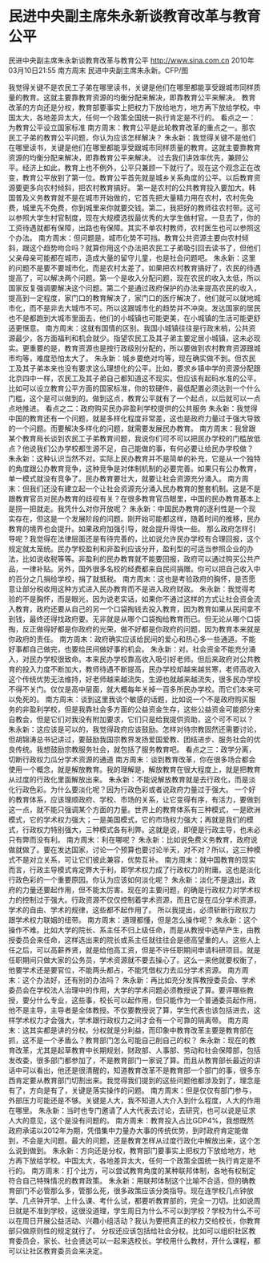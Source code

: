 # 民进中央副主席朱永新谈教育改革与教育公平

民进中央副主席朱永新谈教育改革与教育公平
http://www.sina.com.cn  2010年03月10日21:55  南方周末
民进中央副主席朱永新。CFP/图

我觉得关键不是农民工子弟在哪里读书，关键是他们在哪里都能享受跟城市同样质量的教育。这就主要靠教育资源的均衡分配来解决，即靠教育公平来解决。
教育改革的方向还是分权，教育部要事实上把权力下放给地方，地方再下放给学校。中国太大，各地差异太大，任何一个政策全国统一执行肯定是不行的。
看点之一：为教育公平设立国家标准
南方周末：教育公平是此轮教育改革的重点之一。那农民工子弟的教育公平问题，你认为应该怎样解决？
朱永新：我觉得关键不是他们在哪里读书，关键是他们在哪里都能享受跟城市同样质量的教育。这就主要靠教育资源的均衡分配来解决，即靠教育公平来解决。
过去我们讲效率优先，兼顾公平。经济上如此，教育上也不例外，公平只兼顾一下就行了。现在这个观念正在改变，教育公平放到了第一位。教育公平首先就是城乡关系角度的公平。以后教育资源要更多向农村倾斜，把农村教育搞好。
第一是农村的公共教育投入要加大。韩国普及义务教育就不是在城市开始做的，它首先把大量精力用在农村，农村先免费，城里先不免费，你到城里来你就要交钱。第二，我把好的教师往农村带。这可以参照大学生村官制度，现在大规模选拔最优秀的大学生做村官。一旦去了，你的工资待遇就都有保障，出路也有保障。其实不单农村教师，农村医生也可以参照这个办法。
南方周末：但问题是，城市化势不可挡。教育公共资源主要向农村倾斜，跟这个趋势吻合吗？就算你用这个办法把农民工子弟吸引回去读书了，但他们父亲母亲可能都在城市，造成大量的留守儿童，也是社会问题吧。
朱永新：这里的问题不是要不要城市化，而是农村太差了。如果把农村教育搞好了，农民的待遇提高了，可以解决两个问题。第一个是收入分配问题，现在农民的收入太低，所以国家反复强调要解决这个问题。第二个是通过政府保护的办法来提高农民的收入，提高到一定程度，家门口的教育解决了，家门口的医疗解决了，他们就可以就地城市化，而不是非去大城市不可。所以这跟城市化的趋势并不冲突。发达国家的居民也不是都跑到大城市里面去，他们的小城镇也可能更美，在小城镇的生活可能更舒适更惬意。
南方周末：这就有国情的区别。我国小城镇往往是行政末梢，公共资源最少，各方面福利和机会就少。指望农民工及其子弟主要定居小城镇，这未必现实。更重要的是，教育资源也是按行政级别分配的，所以要做到农村教育资源跟城市均等，难度恐怕太大了。
朱永新：城乡要绝对均等，现在确实做不到。但农民工及其子弟本来也没有要求这么理想化的公平。比如，要求乡镇中学的资源分配跟北京四中一样，农民工及其子弟自己都知道这不现实。但应该有起码水准的公平。比如可以设立教育公平方面的国家标准，你的软硬件，最低配置必须达到一个什么门槛，这个是可以做到的。做到这点，教育公平就有了一个起点，以后就可以一点点地推进。
看点之二：政府购买民办非盈利学校提供的公共服务
朱永新：我觉得中国的教育还有一个问题，就是多样化程度非常差，这也是政府力量过于强大导致的一个问题。而要解决多样化的问题，就需要发展民办教育。
南方周末：我曾跟某个教育局长谈到农民工子弟教育问题，我说你们可不可以把民办学校的门槛放低点？他说我们公办学校都生源不足，自己能做的事，有何必要让给民办学校做？
朱永新：这种认识当然不对。实际上民办教育并不是简单的补充，它是从一个独特的角度跟公办教育竞争，这种竞争是对体制机制的必要完善。如果只有公办教育，单一模式就没有竞争了。民办教育要壮大，就要让社会资源充分涌入。
南方周末：但我们还没有建立起一个让社会资源充分涌入民办教育的整套机制。这是不是跟教育官员对民办教育的歧视有关？在很多教育官员眼里，中国的民办教育基本上是捞一把就走。我凭什么对你开放呢？
朱永新：中国民办教育的逐利性是一个现实存在，但这是一个发展阶段的问题。刚开始可能都这样，随着时间的推移，民办教育的境界也会提升。如果政府加强引导，就会提升得快一些。
那么政府怎样引导呢？我觉得在法律层面还是有待完善的，比如说允许民办学校有合理回报，这个规定就太笼统。民办学校盈利和非盈利应该分开，盈利型的可适当参照企业的办法，比如说收税等等。非盈利的民办教育就不能要回报，政府可以通过购买公共产品，一律补贴。另外，国外很多名校的经费都来自民间捐赠。你可以把自己收入中的百分之几捐给学校，捐了就抵税。
南方周末：这也是考验政府的胸怀，是否愿意让部分税收用这种方式进入民办教育而不是进入政府财政。
朱永新：我觉得考验的不是胸怀，而是眼光，因为说老实话，如果你不通过这样的方式让社会资金流入教育，政府还要从自己的另一个口袋掏钱去投入教育，因为教育如果从民间拿不到钱，最终还得找政府要。无非就是从哪个口袋掏给教育而已。但无论从哪个口袋掏，反正做得好都是你政府的光荣，做不好都是你政府的问题，因为教育本来就是你政府的责任。
南方周末：政府确实应该给民间的爱心和热心多一些通道。不能好事都自己做完，也要给民间做好事的机会。
朱永新：对。社会资金不能充分涌入，对民办学校很致命。本来民办学校靠高收入吸引好老师。但后来政府对公共教育的投入力度不断加大，教师待遇不断提高，民办学校却越来越贫寒，老师高收入这个传统优势无法维持，好老师越来越流失，生源也就越来越流失，很多民办学校不得不关门。仅仅是高中层面，就大概每年关掉一百多所民办学校。而它们本来可以免死的。
南方周末：谈到这里我谈个敏感的话题，比如说一个不是政府购买服务的非盈利学校，但是我靠社会多方面的公益资金生存，这些公益资金可能部分来自教会，但是它们对我没有附加要求，它们只是给我提供资助，这个可不可以？
朱永新：这应该是可以的，我觉得政府应该鼓励。怎样对待宗教固然还需要讨论，但胡锦涛总书记讲过，要鼓励我国宗教界发扬爱国爱教、团结进步、服务社会的优良传统。我想鼓励宗教服务社会，就包括了服务教育吧。
看点之三：政学分离，切断行政权力瓜分学术资源的通道
南方周末：谈到教育改革，你在很多场合都会使用一个概念，就是解放教育。我的理解是，解放教育在很大程度上，就是把教育从过度的行政化里面解放出来。
朱永新：不能说解放教育就是去行政化，而是淡化行政色彩。为什么要淡化呢？因为行政色彩或者说政府力量过于强大。
一个好的教育体系，应该理顺政府、学校、市场的关系，让它变得有序，有活力，要做到这一点，就不能只强调某个方面的力量。世界上的教育体系有三种模式，一是欧洲模式，它的学术权力强大；一是美国模式，它的市场权力强大；再就是我们的模式，行政权力特别强大，三种模式各有利弊。这就是说，即便是行政主导，也未必只有弊而没有利。
南方周末：利在哪呢？
朱永新：比如说免费义务教育，政府说做就做了。要在发达国家，讨论一个预算也要讨论半天，对不对？所以，这三种模式不是对立关系，可让它们彼此兼容，优势互补。
南方周末：就中国教育的现实而言，行政主导模式肯定弊大于利，即学术权力成了行政权力的附庸。这也是淡化行政色彩的一个重要原因。你认为应该如何淡化呢？
朱永新：淡化不是退出，政府的力量还要起作用，但不能太厉害。现在的主要问题，的确是行政权力对学术权力的控制过于强大。行政资源不仅仅控制着学术资源，而且它是在瓜分学术资源，学术的自由、学术的规律，这些都不起作用了。
所以我提出，必须斩断行政权力跟学术权力联姻的纽带。
南方周末：道理都懂，但是怎么操作呢？
朱永新：这个操作不难。比如大学的院长、系主任不归上级任命，而是从教授中选举产生，由教授委员会来任命，这样选出来的院长或系主任就往往会是德高望重的人。这些人上任之后，可以高薪养贤，就是给他高工资，但是不许任职期间申请科研项目。就是任职期间只做大家的公务员，学术资源就不要去操心了。这么一来他就要权衡了，他要学术还是要官位，不能两头都占，不能凭借权力去瓜分学术资源。
南方周末：这个办法好，还有别的办法吗？
朱永新：再比如充分发挥教授委员会、学术委员会在学校法人治理中的作用，大学的学术问题必须教授说了算。要评哪些教授，要分什么专业，这些事，校长可以起作用，但只能作为一个普通委员起作用，他不是主导，主导者是全体教授。不仅要教授说了算，学生代表也该包括进去，这样学术权力才会强大，学术跟行政权力之间才会有一个可靠的隔离带。
南方周末：这其实都是讲的分权。分权就是分利益，而印象中教育改革主要是教育部在抓，这不是一个矛盾么？教育部门怎么可能自己削自己的权？
朱永新：现在的教育改革，尤其是起草教育中长期规划，财政部、人事部、劳动和社会保障部，包括发改委，很多部门都参加了，不是教育部门一家说了算。而且从教育部长最近的讲话中可以看出，他还是很清醒的，知道教育改革不是教育部一个部门的事，很多东西肯定要从教育部门切割出来。我觉得我们提到的这些问题他都涉及到了，理念是有了，方向是有了，关键是落实操作的问题。
南方周末：但是仅仅有部门参与，外部压力可能还是不够。关键是人大，我不知道人大介入到什么程度，人大的作用在哪里。
朱永新：当时也专门邀请了人大代表去讨论，去研究，也可以说是征求人大的意见，这个是没有问题的。
南方周末：教育投入占比GDP4%，我想既然政府承诺以2012年为期，凭借集中力量办大事的传统优势，到时政府肯定能做到，不会是大问题。最大的问题，还是教育怎样从过度行政化中解放出来，这个怎么说到做到。
朱永新：方向还是分权，教育部门要事实上把权力下放给地方，地方再下放给学校。中国太大，各地差异太大，任何一个政策全国统一执行肯定是不行的。
南方周末：打个比方，可以尝试教育角度的某种联邦体制，各地有权制定符合自己特殊情况的教育政策。
朱永新：用联邦体制这个比喻不合适，但的确教育部门不必管那么多，管那么死，很多政策应该分类指导。现在连学校几点钟放学、几点钟开学、上什么课、考什么试，都要听教育部的，完全一刀切。比如说周日就是不准到学校，这很没道理，学生周日为什么不可以到学校？学校为什么不可以在周日开展公益活动、兴趣小组活动？我认为要把真正的权力交给校长，你教育部只做原则性的规定就行了。
分权还应该包括给社会分权。比如可以组织社区教育委员会，家长、社会贤达可以一起来选校长。学校用什么教材，开什么课程，都可以让社区教育委员会来决定。

